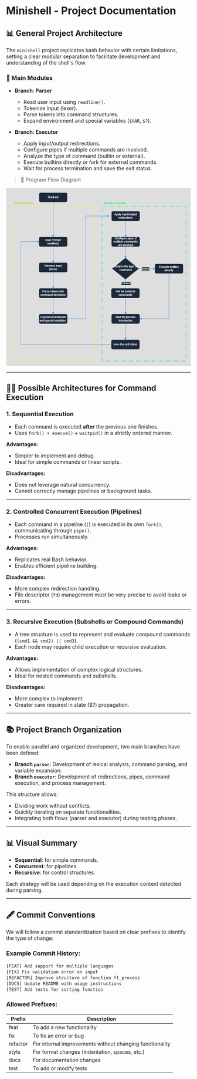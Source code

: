 # Minishell - Project Documentation

## 📊 General Project Architecture

The `minishell` project replicates bash behavior with certain limitations, setting a clear modular separation to facilitate development and understanding of the shell's flow.

### 🔹 Main Modules

- **Branch: Parser**
  - Read user input using `readline()`.
  - Tokenize input (lexer).
  - Parse tokens into command structures.
  - Expand environment and special variables (`$VAR`, `$?`).

- **Branch: Executor**
  - Apply input/output redirections.
  - Configure pipes if multiple commands are involved.
  - Analyze the type of command (builtin or external).
  - Execute builtins directly or fork for external commands.
  - Wait for process termination and save the exit status.


> 📍 Program Flow Diagram

![Program Flow](./Flujo_Programa_en_v1.0.jpg)

---

## 👨‍💻 Possible Architectures for Command Execution

### 1. Sequential Execution

- Each command is executed **after** the previous one finishes.
- Uses `fork() + execve()` + `waitpid()` in a strictly ordered manner.

**Advantages:**
- Simpler to implement and debug.
- Ideal for simple commands or linear scripts.

**Disadvantages:**
- Does not leverage natural concurrency.
- Cannot correctly manage pipelines or background tasks.

---

### 2. Controlled Concurrent Execution (Pipelines)

- Each command in a pipeline (`|`) is executed in its own `fork()`, communicating through `pipe()`.
- Processes run simultaneously.

**Advantages:**
- Replicates real Bash behavior.
- Enables efficient pipeline building.

**Disadvantages:**
- More complex redirection handling.
- File descriptor (`fd`) management must be very precise to avoid leaks or errors.

---

### 3. Recursive Execution (Subshells or Compound Commands)

- A tree structure is used to represent and evaluate compound commands (`(cmd1 && cmd2) || cmd3`).
- Each node may require child execution or recursive evaluation.

**Advantages:**
- Allows implementation of complex logical structures.
- Ideal for nested commands and subshells.

**Disadvantages:**
- More complex to implement.
- Greater care required in state ($?) propagation.

---

## 📚 Project Branch Organization

To enable parallel and organized development, two main branches have been defined:

- **Branch `parser`**: Development of lexical analysis, command parsing, and variable expansion.
- **Branch `executor`**: Development of redirections, pipes, command execution, and process management.

This structure allows:
- Dividing work without conflicts.
- Quickly iterating on separate functionalities.
- Integrating both flows (parser and executor) during testing phases.

---

## 📊 Visual Summary

- **Sequential**: for simple commands.
- **Concurrent**: for pipelines.
- **Recursive**: for control structures.

Each strategy will be used depending on the execution context detected during parsing.

---

## 🖋️ Commit Conventions

We will follow a commit standardization based on clear prefixes to identify the type of change:

### Example Commit History:

```
[FEAT] Add support for multiple languages
[FIX] Fix validation error on input
[REFACTOR] Improve structure of function ft_process
[DOCS] Update README with usage instructions
[TEST] Add tests for sorting function
```

### Allowed Prefixes:

| Prefix    | Description                                              |
|-----------|----------------------------------------------------------|
| feat      | To add a new functionality                               |
| fix       | To fix an error or bug                                   |
| refactor  | For internal improvements without changing functionality |
| style     | For format changes (indentation, spaces, etc.)           |
| docs      | For documentation changes                                |
| test      | To add or modify tests                                   |

